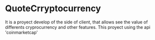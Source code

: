 # QuoteCrryptocurrency

It is a proyect develop of the side of client, that allows see the value of differents cryprocurrency and other features. 
This proyect using the api 'coinmarketcap'
